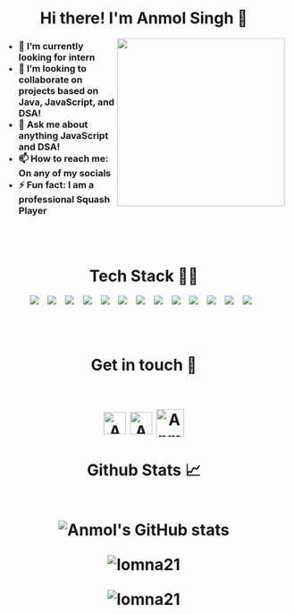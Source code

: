 <h1 align="center">Hi there! I'm Anmol Singh 👋 </h1>
<img class="fit-picture" align="right"
     width="300" height="300"
     src="[\(https://camo.githubusercontent.com/7de37139d0b4c1ce40865e799b446c0e963a3dd8fb68d239707237c40604fa3d/68747470733a2f2f63646e2e6472696262626c652e636f6d2f75736572732f3733303730332f73637265656e73686f74732f363538313234332f6176656e746f2e676966)">

<!--
Here are some ideas to get you started:
-->

<h3>
  
- 🔭 I’m currently looking for intern
- 👯 I’m looking to collaborate on projects based on Java, JavaScript, and DSA!
- 💬 Ask me about anything JavaScript and DSA!  
- 📫 How to reach me: On any of my socials
- ⚡ Fun fact: I am a professional Squash Player
</h3>
<br />
<br>

<h1 align="center">Tech Stack 👩‍💻</h1>
<p align="center">
<!--   <img src="https://img.shields.io/badge/django-092E20.svg?&style=for-the-badge&logo=django&logoColor=white" />&nbsp;&nbsp;&nbsp; -->
  <img src="https://img.shields.io/badge/python-3670A0?style=for-the-badge&logo=python&logoColor=ffdd54" />&nbsp;&nbsp;&nbsp;
<!--   <img src="https://img.shields.io/badge/flutter-45B6FE.svg?&style=for-the-badge&logo=flutter&logoColor=white" />&nbsp;&nbsp;&nbsp; -->
<!--   <img src="https://img.shields.io/badge/bootstrap-563d7c.svg?&style=for-the-badge&logo=bootstrap&logoColor=white" />&nbsp;&nbsp;&nbsp; -->
<!--   <img src="https://img.shields.io/badge/Sqlite-20639B.svg?&style=for-the-badge&logo=sqlite&logoColor=white" />&nbsp;&nbsp;&nbsp; -->
<!--   <img src="https://img.shields.io/badge/flask-FFFFFF.svg?&style=for-the-badge&logo=flask&logoColor=black" />&nbsp;&nbsp;&nbsp; -->
  <img src="https://img.shields.io/badge/javascript-%23323330.svg?style=for-the-badge&logo=javascript&logoColor=%23F7DF1E" />&nbsp;&nbsp;&nbsp;
<!--   <img src="https://img.shields.io/badge/dart-%230175C2.svg?style=for-the-badge&logo=dart&logoColor=white"/>&nbsp;&nbsp;&nbsp; -->
  <img src="https://img.shields.io/badge/git-%23F05033.svg?style=for-the-badge&logo=git&logoColor=white"/>&nbsp;&nbsp;&nbsp;
<!--   <img src="https://img.shields.io/badge/-mocha-%238D6748?style=for-the-badge&logo=mocha&logoColor=white"/>&nbsp;&nbsp;&nbsp; -->
<!--   <img src="https://img.shields.io/badge/Keras-%23D00000.svg?style=for-the-badge&logo=Keras&logoColor=white"/>&nbsp;&nbsp;&nbsp; -->
  <img src="https://img.shields.io/badge/numpy-%23013243.svg?style=for-the-badge&logo=numpy&logoColor=white"/>&nbsp;&nbsp;&nbsp;
  <img src="https://img.shields.io/badge/pandas-%23150458.svg?style=for-the-badge&logo=pandas&logoColor=white"/>&nbsp;&nbsp;&nbsp;
  <img src="https://img.shields.io/badge/scikit--learn-%23F7931E.svg?style=for-the-badge&logo=scikit-learn&logoColor=white"/>&nbsp;&nbsp;&nbsp; 
  <img src="https://img.shields.io/badge/c++-%2300599C.svg?style=for-the-badge&logo=c%2B%2B&logoColor=white"/>&nbsp;&nbsp;&nbsp; 
  <img src="https://img.shields.io/badge/c-%2300599C.svg?style=for-the-badge&logo=c&logoColor=white"/>&nbsp;&nbsp;&nbsp; 
  <img src="https://img.shields.io/badge/css3-%231572B6.svg?style=for-the-badge&logo=css3&logoColor=white"/>&nbsp;&nbsp;&nbsp; 
  <img src="https://img.shields.io/badge/html5-%23E34F26.svg?style=for-the-badge&logo=html5&logoColor=white"/>&nbsp;&nbsp;&nbsp; 
<!--   <img src="https://img.shields.io/badge/lua-%232C2D72.svg?style=for-the-badge&logo=lua&logoColor=white"/>&nbsp;&nbsp;&nbsp;  -->
<!--   <img src="https://img.shields.io/badge/markdown-%23000000.svg?style=for-the-badge&logo=markdown&logoColor=white"/>&nbsp;&nbsp;&nbsp;  -->
<!--   <img src="https://img.shields.io/badge/Solidity-%23363636.svg?style=for-the-badge&logo=solidity&logoColor=white"/>&nbsp;&nbsp;&nbsp;  -->
<!--   <img src="https://img.shields.io/badge/swift-F54A2A?style=for-the-badge&logo=swift&logoColor=white"/>&nbsp;&nbsp;&nbsp;  -->
<!--   <img src="https://img.shields.io/badge/typescript-%23007ACC.svg?style=for-the-badge&logo=typescript&logoColor=white"/>&nbsp;&nbsp;&nbsp;  -->
<!--   <img src="https://img.shields.io/badge/Semantic%20UI%20React-%2335BDB2.svg?style=for-the-badge&logo=SemanticUIReact&logoColor=white"/>&nbsp;&nbsp;&nbsp;  -->
<!--   <img src="https://img.shields.io/badge/react-%2320232a.svg?style=for-the-badge&logo=react&logoColor=%2361DAFB"/>&nbsp;&nbsp;&nbsp;  -->
<!--   <img src="https://img.shields.io/badge/Next-black?style=for-the-badge&logo=next.js&logoColor=white"/>&nbsp;&nbsp;&nbsp;  -->
<!--   <img src="https://img.shields.io/badge/MUI-%230081CB.svg?style=for-the-badge&logo=mui&logoColor=white"/>&nbsp;&nbsp;&nbsp;  -->
  <img src="https://img.shields.io/badge/postgres-%23316192.svg?style=for-the-badge&logo=postgresql&logoColor=white"/>&nbsp;&nbsp;&nbsp; 
  <img src="https://img.shields.io/badge/MongoDB-%234ea94b.svg?style=for-the-badge&logo=mongodb&logoColor=white"/>&nbsp;&nbsp;&nbsp; 
  <img src="https://img.shields.io/badge/mysql-%2300f.svg?style=for-the-badge&logo=mysql&logoColor=white"/>&nbsp;&nbsp;&nbsp; 
</p>     

<br />
<br>


<h1 align="center">Get in touch 🤝
<br />
<br>

[<img align="center" alt="Anmol | Linkedln" width="40px" src="https://cdn2.iconfinder.com/data/icons/social-media-2285/512/1_Linkedin_unofficial_colored_svg-512.png" />][linkedin]
[<img align="center" alt="Anmol | Instagram" width="40px" src="https://cdn2.iconfinder.com/data/icons/social-media-2285/512/1_Instagram_colored_svg_1-512.png" />][instagram]
[<img align="center" alt="Anmol | Gmail" width="50px" src="https://cdn4.iconfinder.com/data/icons/logos-brands-in-colors/48/google-gmail-512.png"/>][gmail]
</h1>

<h1 align="center">Github Stats 📈
<br />
<br>     
     
     
![Anmol's GitHub stats](https://github-readme-stats.vercel.app/api?username=lomna21&show_icons=true&theme=dark&count_private=true&include_all_commits=true)    

<p><img align="center" src="https://github-readme-stats.vercel.app/api/top-langs?username=lomna21&show_icons=true&locale=en&layout=compact&theme=dark" alt="lomna21" /></p>


<p align="center"> <img src="https://komarev.com/ghpvc/?username=lomna21&label=Profile%20views&color=0e75b6&style=flat" alt="lomna21" /> </p>
     

[linkedin]: [https://www.linkedin.com/in/rohini-rao-39ab291a4/](https://www.linkedin.com/in/anmol-singh-4b1490225/)
[instagram]: [https://www.instagram.com/shades_n_strokes__/](https://www.instagram.com/lomna_anmol21/)
[gmail]: lomnaanmol12@gmail.com

<br /> 


